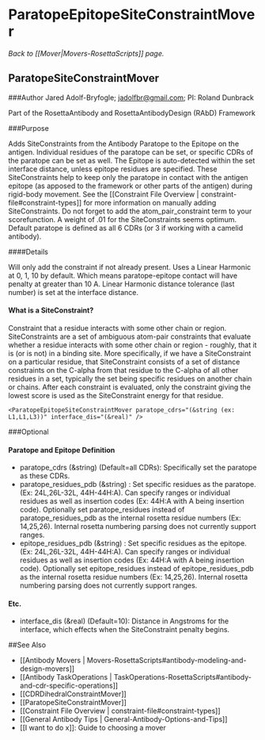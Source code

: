 # ParatopeEpitopeSiteConstraintMover
*Back to [[Mover|Movers-RosettaScripts]] page.*
## ParatopeSiteConstraintMover

###Author
Jared Adolf-Bryfogle; jadolfbr@gmail.com; 
PI: Roland Dunbrack

Part of the RosettaAntibody and RosettaAntibodyDesign (RAbD) Framework

###Purpose

Adds SiteConstraints from the Antibody Paratope to the Epitope on the antigen.  Individual residues of the paratope can be set, or specific CDRs of the paratope can be set as well. The Epitope is auto-detected within the set interface distance, unless epitope residues are specified.  These SiteConstraints help to keep only the paratope in contact with the antigen epitope (as apposed to the framework or other parts of the antigen) during rigid-body movement. See the [[Constraint File Overview | constraint-file#constraint-types]] for more information on manually adding SiteConstraints.  Do not forget to add the atom_pair_constraint term to your scorefunction. A weight of .01 for the SiteConstraints seems optimum. Default paratope is defined as all 6 CDRs (or 3 if working with a camelid antibody).  

####Details

Will only add the constraint if not already present.  Uses a Linear Harmonic at 0, 1, 10 by default.  Which means paratope-epitope contact will have penalty at greater than 10 A. Linear Harmonic distance tolerance (last number) is set at the interface distance.

#### What is a SiteConstraint?

Constraint that a residue interacts with some other chain or region. SiteConstraints are a set of ambiguous atom-pair constraints that evaluate whether a residue interacts with some other chain or region - roughly, that it is (or is not) in a binding site. More specifically, if we have a SiteConstraint on a particular residue, that SiteConstraint consists of a set of distance constraints on the C-alpha from that residue to the C-alpha of all other residues in a set, typically the set being specific residues on another chain or chains. After each constraint is evaluated, only the constraint giving the lowest score is used as the SiteConstraint energy for that residue.

```
<ParatopeEpitopeSiteConstraintMover paratope_cdrs="(&string (ex: L1,L1,L3))" interface_dis="(&real)" />
```

###Optional

#### Paratope and Epitope Definition

-   paratope_cdrs (&string) (Default=all CDRs): Specifically set the paratope as these CDRs.
-   paratope_residues_pdb (&string) : Set specific residues as the paratope.  (Ex: 24L,26L-32L, 44H-44H:A).  Can specify ranges or individual residues as well as insertion codes (Ex: 44H:A with A being insertion code).  Optionally set paratope_residues instead of paratope_residues_pdb as the internal rosetta residue numbers (Ex: 14,25,26).  Internal rosetta numbering parsing does not currently support ranges.
-   epitope_residues_pdb (&string) : Set specific residues as the epitope.  (Ex: 24L,26L-32L, 44H-44H:A).  Can specify ranges or individual residues as well as insertion codes (Ex: 44H:A with A being insertion code).  Optionally set epitope_residues instead of epitope_residues_pdb as the internal rosetta residue numbers (Ex: 14,25,26).  Internal rosetta numbering parsing does not currently support ranges.

#### Etc.

-   interface_dis (&real) (Default=10): Distance in Angstroms for the interface, which effects when the SiteConstraint penalty begins. 


##See Also

* [[Antibody Movers | Movers-RosettaScripts#antibody-modeling-and-design-movers]]
* [[Antibody TaskOperations | TaskOperations-RosettaScripts#antibody-and-cdr-specific-operations]]
* [[CDRDihedralConstraintMover]]
* [[ParatopeSiteConstraintMover]]
* [[Constraint File Overview | constraint-file#constraint-types]]
* [[General Antibody Tips | General-Antibody-Options-and-Tips]]
* [[I want to do x]]: Guide to choosing a mover